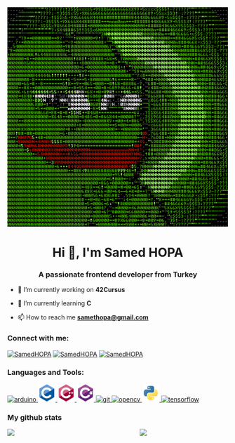 <img aling="center" img src="https://github.com/SamedHOPA/SamedHOPA/blob/main/izn1VxI.gif" width="auto" height="500px">

<h1 align="center">Hi 👋, I'm Samed HOPA</h1>
<h3 align="center">A passionate frontend developer from Turkey</h3>

- 🔭 I’m currently working on **42Cursus**

- 🌱 I’m currently learning **C**

- 📫 How to reach me **samethopa@gmail.com**

<h3 align="left">Connect with me:</h3>
<p align="left">
<a href="https://linkedin.com/in/samedhopa" target="blank"><img align="center" src="https://raw.githubusercontent.com/rahuldkjain/github-profile-readme-generator/master/src/images/icons/Social/linked-in-alt.svg" alt="SamedHOPA" height="30" width="40" /></a>
<a href="https://instagram.com/samedhopa" target="blank"><img align="center" src="https://raw.githubusercontent.com/rahuldkjain/github-profile-readme-generator/master/src/images/icons/Social/instagram.svg" alt="SamedHOPA" height="30" width="40" /></a>
<a href="https://www.youtube.com/channel/UCIKOnKB-enyWCrbfjdTXphQ" target="blank"><img align="center" src="https://raw.githubusercontent.com/rahuldkjain/github-profile-readme-generator/master/src/images/icons/Social/youtube.svg" alt="SamedHOPA" height="30" width="40" /></a>
</p>

<h3 align="left">Languages and Tools:</h3>
<p align="left"> <a href="https://www.arduino.cc/" target="_blank" rel="noreferrer"> <img src="https://cdn.worldvectorlogo.com/logos/arduino-1.svg" alt="arduino" width="40" height="40"/> </a> <a href="https://www.cprogramming.com/" target="_blank" rel="noreferrer"> <img src="https://raw.githubusercontent.com/devicons/devicon/master/icons/c/c-original.svg" alt="c" width="40" height="40"/> </a> <a href="https://www.w3schools.com/cpp/" target="_blank" rel="noreferrer"> <img src="https://raw.githubusercontent.com/devicons/devicon/master/icons/cplusplus/cplusplus-original.svg" alt="cplusplus" width="40" height="40"/> </a> <a href="https://www.w3schools.com/cs/" target="_blank" rel="noreferrer"> <img src="https://raw.githubusercontent.com/devicons/devicon/master/icons/csharp/csharp-original.svg" alt="csharp" width="40" height="40"/> </a> <a href="https://git-scm.com/" target="_blank" rel="noreferrer"> <img src="https://www.vectorlogo.zone/logos/git-scm/git-scm-icon.svg" alt="git" width="40" height="40"/> </a> <a href="https://opencv.org/" target="_blank" rel="noreferrer"> <img src="https://www.vectorlogo.zone/logos/opencv/opencv-icon.svg" alt="opencv" width="40" height="40"/> </a> <a href="https://www.python.org" target="_blank" rel="noreferrer"> <img src="https://raw.githubusercontent.com/devicons/devicon/master/icons/python/python-original.svg" alt="python" width="40" height="40"/> </a> <a href="https://www.tensorflow.org" target="_blank" rel="noreferrer"> <img src="https://www.vectorlogo.zone/logos/tensorflow/tensorflow-icon.svg" alt="tensorflow" width="40" height="40"/> </a> </p>

### My github stats
<a href="https://github.com/SamedHOPA/github-readme-stats">
  <img align="left" width="55%" src="https://github-readme-stats.vercel.app/api?username=SamedHOPA&show_icons=true&theme=radical" />
</a>
<a href="https://github.com/SamedHOPA/github-readme-stats">
  <img align="right" width="40%" src="https://github-readme-stats.vercel.app/api/top-langs/?username=SamedHOPA&layout=compact&theme=radical" />
</a>
